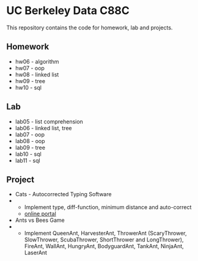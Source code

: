 # UC Berkeley Data C88C

This repository contains the code for homework, lab and projects.

## Homework

* hw06 - algorithm
* hw07 - oop
* hw08 - linked list
* hw09 - tree
* hw10 - sql

## Lab

* lab05 - list comprehension
* lab06 - linked list, tree
* lab07 - oop
* lab08 - oop
* lab09 - tree
* lab10 - sql
* lab11 - sql


## Project

* Cats - Autocorrected Typing Software
* * Implement type, diff-function, minimum distance and auto-correct
  * [online portal](https://cats.cs61a.org/)
* Ants vs Bees Game
* * Implement QueenAnt, HarvesterAnt, ThrowerAnt (ScaryThrower, SlowThrower, ScubaThrower, ShortThrower and LongThrower), FireAnt, WallAnt, HungryAnt, BodyguardAnt, TankAnt, NinjaAnt, LaserAnt
